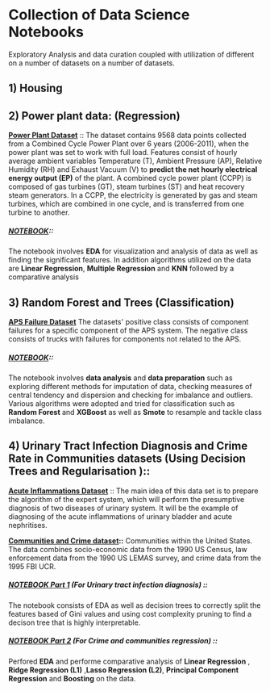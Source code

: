 # Collection of Data Science Notebooks 
Exploratory Analysis and data curation coupled with utilization of different  on a number of datasets on a number of datasets.
## 1) Housing 

## 2) Power plant data: (Regression)
   **[Power Plant Dataset](https://archive.ics.uci.edu/dataset/294/combined+cycle+power+plant)**  :: The dataset contains 9568 data points collected from a Combined Cycle Power Plant over 6 years (2006-2011), when the power plant was set to work with full load.    Features consist of hourly average ambient variables Temperature (T), Ambient Pressure (AP), Relative Humidity (RH) and Exhaust Vacuum (V) to **predict the net hourly electrical energy   output (EP)**  of the plant.
   A combined cycle power plant (CCPP) is composed of gas turbines (GT), steam turbines (ST) and heat recovery steam generators. In a CCPP, the electricity is generated by gas and steam    turbines, which are combined in one cycle, and is transferred from one turbine to another. 

   
   ##### [NOTEBOOK](https://github.com/AlrikF/Data-Science-Projects/blob/main/Power%20Plant%20Data/notebook/power_plant_notebook.ipynb)::
   The notebook involves **EDA** for visualization and analysis of data as well as finding the significant features. 
   In addition algorithms utilized on the data are **Linear Regression**, **Multiple Regression** and **KNN** followed by a comparative analysis 

## 3) Random Forest and Trees (Classification)
   **[APS Failure Dataset](https://archive.ics.uci.edu/dataset/421/aps+failure+at+scania+trucks)** The datasets' positive class consists of component failures for a specific component of the APS system. The negative class consists of trucks with failures for components not related to the APS.

   ##### [NOTEBOOK](https://github.com/AlrikF/Data-Science-Projects/blob/main/Random%20Forest%20and%20Trees/notebook/Fernandes_Alrik.ipynb)::
   The notebook involves **data analysis** and **data preparation**  such as exploring different methods for imputation of data, checking measures of central tendency and dispersion and checking for imbalance and outliers. 
   Various algorithms were adopted and tried  for classification such as **Random Forest** and **XGBoost** as well as **Smote** to resample and tackle class imbalance.  

## 4) Urinary Tract Infection Diagnosis and Crime Rate in Communities datasets (Using Decision Trees and Regularisation )::
   **[Acute Inflammations Dataset](https://archive.ics.uci.edu/dataset/184/acute+inflammations)** :: The main idea of this data set is to prepare the algorithm of the expert system, which will perform the presumptive diagnosis of two 
   diseases of urinary system. It will be the example of diagnosing of the acute inflammations of urinary bladder and acute nephritises.

   **[Communities and Crime dataset](https://archive.ics.uci.edu/dataset/183/communities+and+crime)::** Communities within the United States. The data combines socio-economic data from the 1990 US Census, law enforcement data from the 
   1990 US LEMAS survey, and crime data from the 1995 FBI UCR.

   ##### [NOTEBOOK Part 1](https://github.com/AlrikF/Data-Science-Projects/blob/main/Regularisation%20and%20Trees/notebook/Fernandes_Alrik_HW5.ipynb) (For Urinary tract infection diagnosis) ::
   The notebook consists of EDA as well as decision trees to correctly split the features based of Gini values and using cost complexity pruning to find a decison tree that is highly interpretable. 

   ##### [NOTEBOOK Part 2](https://github.com/AlrikF/Data-Science-Projects/blob/main/Regularisation%20and%20Trees/notebook/Fernandes_Alrik_HW5.ipynb) (For Crime and communities regression) ::
   Perfored **EDA** and performe comparative analysis of **Linear Regression** , **Ridge Regression (L1)** ,**Lasso Regression (L2)**, **Principal Component Regression** and **Boosting** on the data.
    
   
